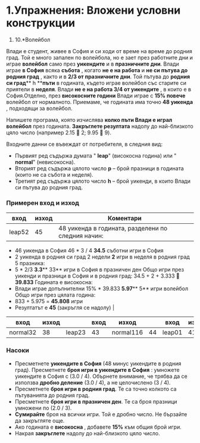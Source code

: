﻿# 1.Упражнения: Вложени условни конструкции

1. 10.\*Волейбол

Влади е студент, живее в София и си ходи от време на време до родния град. Той е много запален по волейбола, но е зает през работните дни и играе **волейбол** само през **уикендите** и в **празничните дни**. Влади играе **в София** всяка **събота** , когато **не е на работа** и **не си пътува до родния град** , както и в **2/3 от празничните дни**. Той пътува до **родния си град**** h ****пъти** в годината, където играе волейбол със старите си приятели в **неделя**. Влади **не е на работа 3/4 от уикендите** , в които е в София.Отделно, през **високосните години** Влади играе с **15% повече** волейбол от нормалното. Приемаме, че годината има точно **48 уикенда** , подходящи за волейбол.

Напишете програма, която изчислява **колко пъти Влади е играл волейбол** през годината. **Закръглете резултата** надолу до най-близкото цяло число (например 2.15  2; 9.95  9).

Входните данни се въвеждат от потребителя, в следния вид:

- Първият ред съдържа думата &quot; **leap**&quot; (високосна година) или &quot; **normal**&quot; (невисокосна).
- Вторият ред съдържа цялото число **p** – брой празници в годината (които не са събота и неделя).
- Третият ред съдържа цялото число **h** – брой уикенди, в които Влади си пътува до родния град.

### Примерен вход и изход

| **вход** | **изход** | **Коментари** |
| --- | --- | --- |
| leap52 | 45 | 48 уикенда в годината, разделени по следния начин:
- 46 уикенда в София 46 \* 3 / 4 **34.5** съботни игри в София
- 2 уикенда в родния си град 2 недели **2** игри в неделя в родния град
5 празника:
- 5 \* 2/3 **3.3**** 33** игри в София в празничен ден
Общо игри през уикенди и празници в София и в родния град: 34.5 + 2 + 3.333  **39.833** Годината е високосна:
- Влади играе допълнителни 15% \* 39.833 **5.97**** 5** игри волейбол
Общо игри през цялата година:
- 833 + 5.975 = **45.808** игри
- Резултатът е **45** (закръгля се надолу)
 |

| **вход** | **изход** |   | **вход** | **изход** |   | **вход** | **изход** |   | **вход** | **изход** |   | **вход** | **изход** |
| --- | --- | --- | --- | --- | --- | --- | --- | --- | --- | --- | --- | --- | --- |
| normal32 | 38 | leap23 | 43 | normal116 | 44 | leap01 | 41 | normal613 | 43 |

### Насоки

- Пресметнете **уикендите в София** (48 минус уикендите в родния град). Пресметнете **броя игри в уикендите в София** : умножете уикендите в София с (3.0 / 4). Обърнете внимание, че трябва да се използва **дробно деление** (3.0 / 4), а не целочислено (3 / 4).
- Пресметнете **броя игри в родния град**. Те са точно колкото са пътуванията до родния град.
- Пресметнете **броя игри в празничен ден**. Те са броя празници умножени по (2.0 / 3).
- **Сумирайте** броя на всички игри. Той е дробно число. Не бързайте да закръгляте още.
- Ако годината е **високосна** , добавете **15%** към общия брой игри.
- Накрая **закръглете** надолу до най-близкото цяло число.